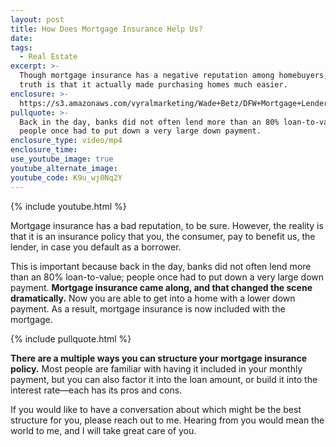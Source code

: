 ```yaml
---
layout: post
title: How Does Mortgage Insurance Help Us?
date:
tags:
  - Real Estate
excerpt: >-
  Though mortgage insurance has a negative reputation among homebuyers, the
  truth is that it actually made purchasing homes much easier.
enclosure: >-
  https://s3.amazonaws.com/vyralmarketing/Wade+Betz/DFW+Mortgage+Lender-+How+Does+Mortgage+Insurance+Help+Us%253F.mp4
pullquote: >-
  Back in the day, banks did not often lend more than an 80% loan-to-value;
  people once had to put down a very large down payment.
enclosure_type: video/mp4
enclosure_time:
use_youtube_image: true
youtube_alternate_image:
youtube_code: K9u_wj0Nq2Y
---
```


{% include youtube.html %}

Mortgage insurance has a bad reputation, to be sure. However, the reality is that it is an insurance policy that you, the consumer, pay to benefit us, the lender, in case you default as a borrower.

This is important because back in the day, banks did not often lend more than an 80% loan-to-value; people once had to put down a very large down payment. **Mortgage insurance came along, and that changed the scene dramatically.** Now you are able to get into a home with a lower down payment. As a result, mortgage insurance is now included with the mortgage.

{% include pullquote.html %}

**There are a multiple ways you can structure your mortgage insurance policy.** Most people are familiar with having it included in your monthly payment, but you can also factor it into the loan amount, or build it into the interest rate—each has its pros and cons.

If you would like to have a conversation about which might be the best structure for you, please reach out to me. Hearing from you would mean the world to me, and I will take great care of you.
